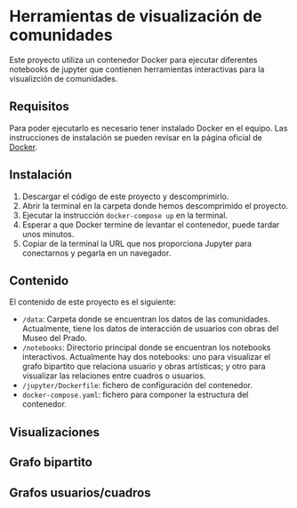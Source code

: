 # Herramientas de visualización de comunidades

Este proyecto utiliza un contenedor Docker para ejecutar diferentes notebooks de jupyter que contienen herramientas interactivas para la visualizción de comunidades.

## Requisitos
Para poder ejecutarlo es necesario tener instalado Docker en el equipo. Las instrucciones de instalación se pueden revisar en la página oficial de [Docker](https://www.docker.com/).

## Instalación

1. Descargar el código de este proyecto y descomprimirlo.
2. Abrir la terminal en la carpeta donde hemos descomprimido el proyecto.
3. Ejecutar la instrucción `docker-compose up` en la terminal.
4. Esperar a que Docker termine de levantar el contenedor, puede tardar unos minutos.
5. Copiar de la terminal la URL que nos proporciona Jupyter para conectarnos y pegarla en un navegador.

## Contenido
El contenido de este proyecto es el siguiente:
- `/data`: Carpeta donde se encuentran los datos de las comunidades. Actualmente, tiene los datos de interacción de usuarios con obras del Museo del Prado.
- `/notebooks`: Directorio principal donde se encuentran los notebooks interactivos. Actualmente hay dos notebooks: uno para visualizar el grafo bipartito que relaciona usuario y obras artísticas; y otro para visualizar las relaciones entre cuadros o usuarios.
- `/jupyter/Dockerfile`: fichero de configuración del contenedor.
- `docker-compose.yaml`: fichero para componer la estructura del contenedor.

## Visualizaciones

## Grafo bipartito

## Grafos usuarios/cuadros